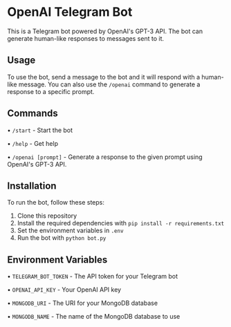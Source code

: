 # OpenAI Telegram Bot
This is a Telegram bot powered by OpenAI's GPT-3 API. The bot can generate human-like responses to messages sent to it.
## Usage
To use the bot, send a message to the bot and it will respond with a human-like message. You can also use the `/openai` command to generate a response to a specific prompt.
## Commands
• `/start` - Start the bot

• `/help` - Get help

• `/openai [prompt]` - Generate a response to the given prompt using OpenAI's GPT-3 API.
## Installation
To run the bot, follow these steps:
1. Clone this repository
2. Install the required dependencies with `pip install -r requirements.txt`
3. Set the environment variables in `.env`
4. Run the bot with `python bot.py`
## Environment Variables
• `TELEGRAM_BOT_TOKEN` - The API token for your Telegram bot

• `OPENAI_API_KEY` - Your OpenAI API key

• `MONGODB_URI` - The URI for your MongoDB database

• `MONGODB_NAME` - The name of the MongoDB database to use

